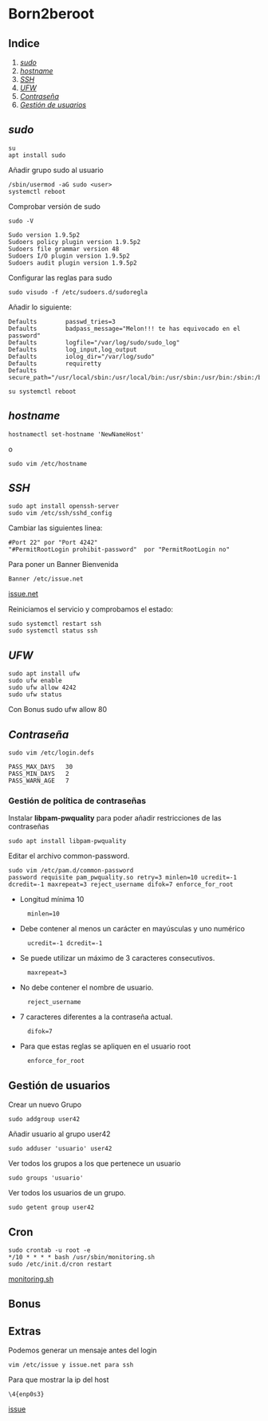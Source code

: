 # Born2beroot

## Indice

1. [*sudo*](#sudo)
2. [*hostname*](#hostname)
3. [*SSH*](#ssh)
4. [*UFW*](#ufw)
5. [*Contraseña*](#contraseña)
6. [*Gestión de usuarios*](#gestión-de-usuarios)


## *sudo*
	su
	apt install sudo
Añadir grupo sudo al usuario

	/sbin/usermod -aG sudo <user>
	systemctl reboot
Comprobar versión de sudo
	
	sudo -V
	
	Sudo version 1.9.5p2
	Sudoers policy plugin version 1.9.5p2
	Sudoers file grammar version 48
	Sudoers I/O plugin version 1.9.5p2
	Sudoers audit plugin version 1.9.5p2
Configurar las reglas para sudo
	
	sudo visudo -f /etc/sudoers.d/sudoregla

 Añadir lo siguiente:

	Defaults		passwd_tries=3
	Defaults		badpass_message="Melon!!! te has equivocado en el password"
	Defaults		logfile="/var/log/sudo/sudo_log"
	Defaults		log_input,log_output
	Defaults		iolog_dir="/var/log/sudo"
	Defaults		requiretty
	Defaults		secure_path="/usr/local/sbin:/usr/local/bin:/usr/sbin:/usr/bin:/sbin:/bin:/snap/bin"

	su systemctl reboot

## *hostname*
	hostnamectl set-hostname 'NewNameHost'

o

	sudo vim /etc/hostname

## *SSH*
	sudo apt install openssh-server
	sudo vim /etc/ssh/sshd_config

Cambiar las siguientes linea:

	#Port 22" por "Port 4242"
	"#PermitRootLogin prohibit-password"  por "PermitRootLogin no"

Para poner un Banner Bienvenida

	Banner /etc/issue.net
[issue.net](./issue.net)

Reiniciamos el servicio y comprobamos el estado:

	sudo systemctl restart ssh
	sudo systemctl status ssh

## *UFW*
	sudo apt install ufw
	sudo ufw enable
	sudo ufw allow 4242
	sudo ufw status
Con Bonus
	sudo ufw allow 80

## *Contraseña*

	sudo vim /etc/login.defs

	PASS_MAX_DAYS	30
 	PASS_MIN_DAYS	2
 	PASS_WARN_AGE   7 

### Gestión de política de contraseñas

Instalar **libpam-pwquality** para poder añadir restricciones de las contraseñas

	sudo apt install libpam-pwquality

Editar el archivo common-password.

	sudo vim /etc/pam.d/common-password
	password requisite pam_pwquality.so retry=3 minlen=10 ucredit=-1 dcredit=-1 maxrepeat=3 reject_username difok=7 enforce_for_root

- Longitud mínima 10

		minlen=10
- Debe contener al menos un carácter en mayúsculas y uno numérico

		ucredit=-1 dcredit=-1
- Se puede utilizar un máximo de 3 caracteres consecutivos.

		maxrepeat=3
- No debe contener el nombre de usuario.

		reject_username
- 7 caracteres diferentes a la contraseña actual.

		difok=7
- Para que estas reglas se apliquen en el usuario root

		enforce_for_root

## Gestión de usuarios
Crear un nuevo Grupo

	sudo addgroup user42

Añadir usuario al grupo user42

	sudo adduser 'usuario' user42

Ver todos los grupos a los que pertenece un usuario

	sudo groups 'usuario'

Ver todos los usuarios de un grupo.

	sudo getent group user42

## Cron
	sudo crontab -u root -e
	*/10 * * * * bash /usr/sbin/monitoring.sh
 	sudo /etc/init.d/cron restart

[monitoring.sh](./monitoring.sh)

## Bonus

## Extras
Podemos generar un mensaje antes del login
	
	vim /etc/issue y issue.net para ssh

Para que mostrar la ip del host

	\4{enp0s3}

[issue](./issue)